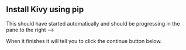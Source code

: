 ## Install Kivy using pip

This should have started automatically and should be progressing in the pane to the right -->

When it finishes it will tell you to click the continue button below.
